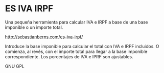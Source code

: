 # ES IVA IRPF

Una pequeña herramienta para calcular IVA e IRPF a base de una base imponible o un importe total. 

http://sebastianberns.com/es-iva-irpf/

Introduce la base imponible para calcular el total con IVA e IRPF incluidos. O comienza, al revés, con el importe total para llegar a la base imponible correspondiente. Los porcentajes de IVA e IPRF son ajustables.

GNU GPL